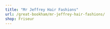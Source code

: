 ```yaml
---
title: "Mr Jeffrey Hair Fashions"
url: /great-bookham/mr-jeffrey-hair-fashions/
shop: Friseur
---
```

